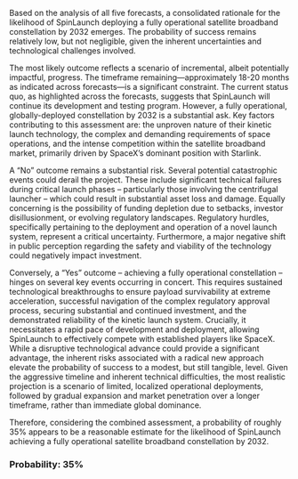 Based on the analysis of all five forecasts, a consolidated rationale for the likelihood of SpinLaunch deploying a fully operational satellite broadband constellation by 2032 emerges. The probability of success remains relatively low, but not negligible, given the inherent uncertainties and technological challenges involved.

The most likely outcome reflects a scenario of incremental, albeit potentially impactful, progress. The timeframe remaining—approximately 18-20 months as indicated across forecasts—is a significant constraint. The current status quo, as highlighted across the forecasts, suggests that SpinLaunch will continue its development and testing program. However, a fully operational, globally-deployed constellation by 2032 is a substantial ask. Key factors contributing to this assessment are: the unproven nature of their kinetic launch technology, the complex and demanding requirements of space operations, and the intense competition within the satellite broadband market, primarily driven by SpaceX’s dominant position with Starlink.

A “No” outcome remains a substantial risk. Several potential catastrophic events could derail the project. These include significant technical failures during critical launch phases – particularly those involving the centrifugal launcher – which could result in substantial asset loss and damage. Equally concerning is the possibility of funding depletion due to setbacks, investor disillusionment, or evolving regulatory landscapes. Regulatory hurdles, specifically pertaining to the deployment and operation of a novel launch system, represent a critical uncertainty.  Furthermore, a major negative shift in public perception regarding the safety and viability of the technology could negatively impact investment.

Conversely, a “Yes” outcome – achieving a fully operational constellation – hinges on several key events occurring in concert. This requires sustained technological breakthroughs to ensure payload survivability at extreme acceleration, successful navigation of the complex regulatory approval process, securing substantial and continued investment, and the demonstrated reliability of the kinetic launch system.  Crucially, it necessitates a rapid pace of development and deployment, allowing SpinLaunch to effectively compete with established players like SpaceX.  While a disruptive technological advance could provide a significant advantage, the inherent risks associated with a radical new approach elevate the probability of success to a modest, but still tangible, level.  Given the aggressive timeline and inherent technical difficulties, the most realistic projection is a scenario of limited, localized operational deployments, followed by gradual expansion and market penetration over a longer timeframe, rather than immediate global dominance.

Therefore, considering the combined assessment, a probability of roughly 35% appears to be a reasonable estimate for the likelihood of SpinLaunch achieving a fully operational satellite broadband constellation by 2032.

### Probability: 35%